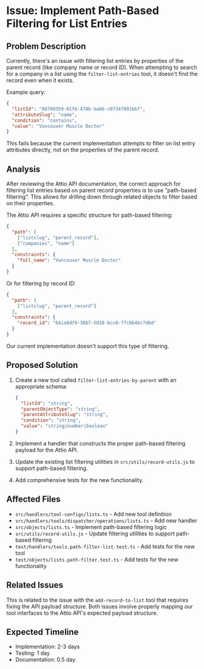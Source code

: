 # Issue: Implement Path-Based Filtering for List Entries

## Problem Description

Currently, there's an issue with filtering list entries by properties of the parent record (like company name or record ID). When attempting to search for a company in a list using the `filter-list-entries` tool, it doesn't find the record even when it exists.

Example query:
```json
{
  "listId": "88709359-01f6-478b-ba66-c07347891b6f",
  "attributeSlug": "name",
  "condition": "contains",
  "value": "Vancouver Muscle Doctor"
}
```

This fails because the current implementation attempts to filter on list entry attributes directly, not on the properties of the parent record.

## Analysis

After reviewing the Attio API documentation, the correct approach for filtering list entries based on parent record properties is to use "path-based filtering". This allows for drilling down through related objects to filter based on their properties.

The Attio API requires a specific structure for path-based filtering:

```json
{
  "path": [
    ["listslug", "parent_record"],
    ["companies", "name"]
  ],
  "constraints": {
    "full_name": "Vancouver Muscle Doctor"
  }
}
```

Or for filtering by record ID:

```json
{
  "path": [
    ["listslug", "parent_record"]
  ],
  "constraints": {
    "record_id": "b41a0d79-30b7-5010-bcc0-f7c664bc7d8d"
  }
}
```

Our current implementation doesn't support this type of filtering.

## Proposed Solution

1. Create a new tool called `filter-list-entries-by-parent` with an appropriate schema:
   ```json
   {
     "listId": "string",
     "parentObjectType": "string",
     "parentAttributeSlug": "string",
     "condition": "string",
     "value": "string|number|boolean"
   }
   ```

2. Implement a handler that constructs the proper path-based filtering payload for the Attio API.

3. Update the existing list filtering utilities in `src/utils/record-utils.js` to support path-based filtering.

4. Add comprehensive tests for the new functionality.

## Affected Files

- `src/handlers/tool-configs/lists.ts` - Add new tool definition
- `src/handlers/tools/dispatcher/operations/lists.ts` - Add new handler
- `src/objects/lists.ts` - Implement path-based filtering logic
- `src/utils/record-utils.js` - Update filtering utilities to support path-based filtering
- `test/handlers/tools.path-filter-list.test.ts` - Add tests for the new tool
- `test/objects/lists.path-filter.test.ts` - Add tests for the new functionality

## Related Issues

This is related to the issue with the `add-record-to-list` tool that requires fixing the API payload structure. Both issues involve properly mapping our tool interfaces to the Attio API's expected payload structure.

## Expected Timeline

- Implementation: 2-3 days
- Testing: 1 day
- Documentation: 0.5 day